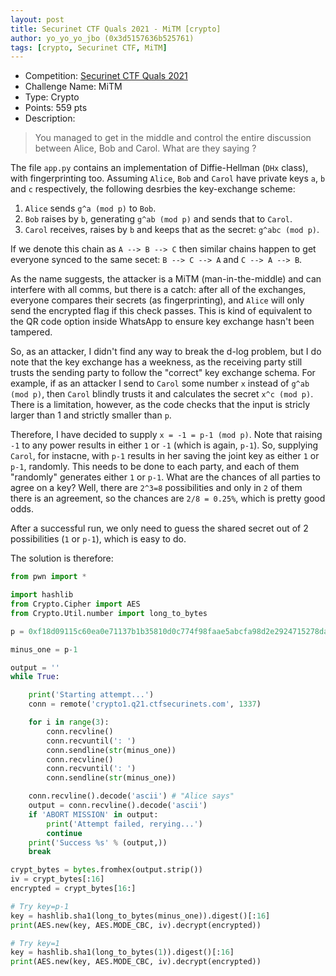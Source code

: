 ```yaml
---
layout: post
title: Securinet CTF Quals 2021 - MiTM [crypto]
author: yo_yo_yo_jbo (0x3d5157636b525761)
tags: [crypto, Securinet CTF, MiTM]
---
```


 * Competition: [Securinet CTF Quals 2021](https://www.ctfsecurinets.com/challenges)
 * Challenge Name: MiTM
 * Type: Crypto
 * Points: 559 pts
 * Description: 
 > You managed to get in the middle and control the entire discussion between Alice, Bob and Carol. What are they saying ?

The file `app.py` contains an implementation of Diffie-Hellman (`DHx` class), with fingerprinting too.
Assuming `Alice`, `Bob` and `Carol` have private keys `a`, `b` and `c` respectively, the following desrbies the key-exchange scheme:
1. `Alice` sends `g^a (mod p)` to `Bob`.
2. `Bob` raises by `b`, generating `g^ab (mod p)` and sends that to `Carol`.
3. `Carol` receives, raises by `b` and keeps that as the secret: `g^abc (mod p)`.

If we denote this chain as `A --> B --> C` then similar chains happen to get everyone synced to the same secet: `B --> C --> A` and `C --> A --> B`.

<!--more-->

As the name suggests, the attacker is a MiTM (man-in-the-middle) and can interfere with all comms, but there is a catch: after all of the exchanges, everyone compares their secrets (as fingerprinting), and `Alice` will only send the encrypted flag if this check passes.
This is kind of equivalent to the QR code option inside WhatsApp to ensure key exchange hasn't been tampered.

So, as an attacker, I didn't find any way to break the d-log problem, but I do note that the key exchange has a weekness, as the receiving party still trusts the sending party to follow the "correct" key exchange schema.
For example, if as an attacker I send to `Carol` some number `x` instead of `g^ab (mod p)`, then `Carol` blindly trusts it and calculates the secret `x^c (mod p)`. There is a limitation, however, as the code checks that the input is stricly larger than 1 and strictly smaller than `p`.

Therefore, I have decided to supply `x = -1 = p-1 (mod p)`. Note that raising `-1` to any power results in either `1` or `-1` (which is again, `p-1`). So, supplying `Carol`, for instacne, with `p-1` results in her saving the joint key as either `1` or `p-1`, randomly.
This needs to be done to each party, and each of them "randomly" generates either `1` or `p-1`.
What are the chances of all parties to agree on a key? Well, there are `2^3=8` possibilities and only in `2` of them there is an agreement, so the chances are `2/8 = 0.25%`, which is pretty good odds.

After a successful run, we only need to guess the shared secret out of 2 possibilities (`1` or `p-1`), which is easy to do.

The solution is therefore:
```python
from pwn import *

import hashlib
from Crypto.Cipher import AES
from Crypto.Util.number import long_to_bytes

p = 0xf18d09115c60ea0e71137b1b35810d0c774f98faae5abcfa98d2e2924715278da4f2738fc5e3d077546373484585288f0637796f52b7584f9158e0f86557b320fe71558251c852e0992eb42028b9117adffa461d25c8ce5b949957abd2a217a011e2986f93e1aadb8c31e8fa787d2710683676f8be5eca76b1badba33f601f45

minus_one = p-1

output = ''
while True:

    print('Starting attempt...')
    conn = remote('crypto1.q21.ctfsecurinets.com', 1337)

    for i in range(3):
        conn.recvline()
        conn.recvuntil(': ')
        conn.sendline(str(minus_one))
        conn.recvline()
        conn.recvuntil(': ')
        conn.sendline(str(minus_one))

    conn.recvline().decode('ascii') # "Alice says"
    output = conn.recvline().decode('ascii')
    if 'ABORT MISSION' in output:
        print('Attempt failed, rerying...')
        continue
    print('Success %s' % (output,))
    break

crypt_bytes = bytes.fromhex(output.strip())
iv = crypt_bytes[:16]
encrypted = crypt_bytes[16:]

# Try key=p-1
key = hashlib.sha1(long_to_bytes(minus_one)).digest()[:16]
print(AES.new(key, AES.MODE_CBC, iv).decrypt(encrypted))

# Try key=1
key = hashlib.sha1(long_to_bytes(1)).digest()[:16]
print(AES.new(key, AES.MODE_CBC, iv).decrypt(encrypted))
```
